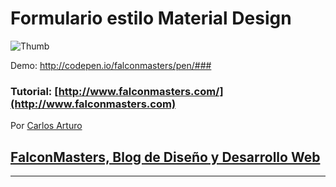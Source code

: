 # Formulario estilo Material Design

![Thumb](https://raw.githubusercontent.com/falconmasters/formulario-material-design/master/img/formulario-material-design.png)

Demo: http://codepen.io/falconmasters/pen/###

### Tutorial: [http://www.falconmasters.com/](http://www.falconmasters.com)

Por [Carlos Arturo](http://www.twitter.com/falconmasters)
## [FalconMasters, Blog de Diseño y Desarrollo Web](http://www.falconmasters.com)

---
